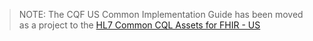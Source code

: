 > NOTE: The CQF US Common Implementation Guide has been moved as a project to the [HL7 Common CQL Assets for FHIR - US](https://github.com/HL7/us-cql-ig)

